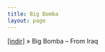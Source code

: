 ```yaml
---
title: Big Bomba
layout: page
---
```


<a href="https://cloud.mail.ru/public/8d5fca01f30f/Big%20Bomba%20-%20From%20Irak" target="_blank">[indir]</a>  »  Big Bomba &#8211; From Iraq